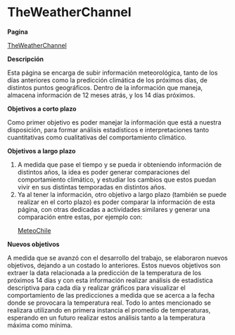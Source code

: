 # TheWeatherChannel

**Pagina**

[TheWeatherChannel](https://weather.com/es-CL/tiempo/mensual/l/cb0b09b804fbcfb93b3485607c771c23607ce00484606431defb3c0cd10efb79)

**Descripción** 

Esta página se encarga de subir información meteorológica, tanto de los días anteriores como la predicción climática de los próximos  días, de distintos puntos geográficos. 
Dentro de la información que maneja, almacena información de 12 meses atrás, y los 14 días próximos. 

**Objetivos a corto plazo** 

Como  primer objetivo es poder manejar la información que está a nuestra disposición, para formar análisis estadísticos  e interpretaciones tanto cuantitativas como cualitativas del comportamiento climático. 

**Objetivos a largo plazo** 
<ol>
<li> A medida que pase el tiempo y se pueda ir obteniendo información de distintos años, la idea es poder generar comparaciones del comportamiento climático, y estudiar los cambios que estos puedan vivir en sus distintas temporadas en distintos años.</li>

<li> Ya al tener la información, otro objetivo a largo plazo (también se puede realizar en el corto plazo) es poder comparar la información de esta página, con otras dedicadas a actividades similares y generar una comparación entre estas, por ejemplo con:
  
  [MeteoChile](http://www.meteochile.gob.cl/PortalDMC-web/index.xhtml) </li>
  
</ol>

**Nuevos objetivos**

A medida que se avanzó con el desarrollo del trabajo, se elaboraron nuevos objetivos, dejando a un costado lo anteriores. Estos nuevos objetivos son extraer la data relacionada a la predicción de la temperatura de los próximos 14 días y con esta información realizar análisis de estadística descriptiva para cada día  y realizar gráficos para visualizar el comportamiento de las predicciones a medida que se acerca a la fecha  donde se provocara la temperatura real. Todo lo antes mencionado se realizara utilizando en primera instancia el promedio de temperaturas, esperando en un futuro realizar estos análisis tanto a la temperatura máxima como mínima.

